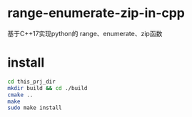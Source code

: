 # range-enumerate-zip-in-cpp
基于C++17实现python的 range、enumerate、zip函数

# install
```bash
cd this_prj_dir
mkdir build && cd ./build
cmake ..
make 
sudo make install
```
